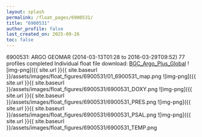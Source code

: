 ```yaml
---
layout: splash
permalink: /float_pages/6900531/
title: "6900531"
author_profile: false
last_created_on: 2025-09-26
toc: false
---
```

 
6900531: ARGO GEOMAR (2014-03-13T01:28 to 2016-03-29T09:52)
77 profiles completed
Individual float file download: [BGC_Argo_Plus_Global](https://ftp.soest.hawaii.edu/bgc_argo_plus/Individual_Floats/outliers_removed/6900531_Sprof_processed.nc)
![img-png]({{ site.url }}{{ site.baseurl }}/assets/images/float_figures/6900531/01_6900531_map.png
![img-png]({{ site.url }}{{ site.baseurl }}/assets/images/float_figures/6900531/6900531_DOXY.png
![img-png]({{ site.url }}{{ site.baseurl }}/assets/images/float_figures/6900531/6900531_PRES.png
![img-png]({{ site.url }}{{ site.baseurl }}/assets/images/float_figures/6900531/6900531_PSAL.png
![img-png]({{ site.url }}{{ site.baseurl }}/assets/images/float_figures/6900531/6900531_TEMP.png
